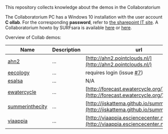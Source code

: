 This repository collects knowledge about the demos in the Collaboratorium

The Collaboratorium PC has a Windows 10 installation with the user account **C ollab**. For the corresponding **password**, refer to [the sharepoint IT site](https://nlesc.sharepoint.com/it/SitePages/Guide%20-%20Using%20the%20Collab.aspx). A Collaboratorium howto by SURFsara is available [here](https://www.surf.nl/binaries/content/assets/surf/en/2015/collab_manual.pdf) or [here](docs/collab_manual.pdf).

Overview of Collab demos:

| Name | Description | url |
| --- | --- | --- |
| [ahn2](ahn2)  | ...  | [http://ahn2.pointclouds.nl/](http://ahn2.pointclouds.nl/)  |
| [eecology](eecology)  | ...  | requires login (issue [#7](issues/7)) |
| [esalsa](esalsa)  | ...  | N/A  |
| [ewatercycle](ewatercycle)  | ...  | [http://forecast.ewatercycle.org/](http://forecast.ewatercycle.org/)  |
| [summerinthecity](summerinthecity)  | ...  | [http://jiskattema.github.io/summerinthecity/](http://jiskattema.github.io/summerinthecity/)  |
| [viaappia](viaappia)  | ...  | [http://viaappia.esciencecenter.nl](http://viaappia.esciencecenter.nl)  |



 

